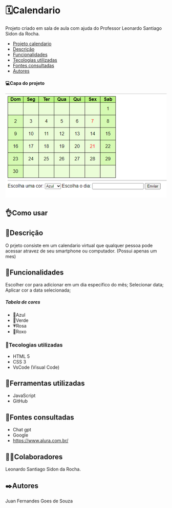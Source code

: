 # 🗓️Calendario
Projeto criado em sala de aula com ajuda do Professor Leonardo Santiago Sidon da Rocha.

* [Projeto calendario](#🗓️calendario)  
* [Descrição](#descrição)    
* [Funcionalidades](#funcionalidades)  
* [Tecologias utilizadas](#tecologias-utilizadas)  
* [Fontes consultadas](#fontes-consultadas)  
* [Autores](#autores)  

#### 💻Capa do projeto
![Capa do projeto](capacalendario.png)


## 👌Como usar



## 📄Descrição 

O prjeto consiste em um calendario virtual que qualquer pessoa pode acessar atravez de seu smartphone ou computador.
(Possui apenas um mes)
## 👾Funcionalidades
Escolher cor para adicionar em um dia especifico do mês;
Selecionar data;
Aplicar cor a data selecionada;
##### Tabela de cores
* 💙Azul
* 💚Verde 
* 💗Rosa 
* 💜Roxo  

### 🤖Tecologias utilizadas
* HTML 5
* CSS 3
* VsCode (Visual Code)

## 🔧Ferramentas utilizadas
* JavaScript
* GitHub
## 🔗Fontes consultadas
* Chat gpt
* Google
* https://www.alura.com.br/

## 🤜🤛Colaboradores
Leonardo Santiago Sidon da Rocha.

## ✒️Autores
Juan Fernandes Goes de Souza